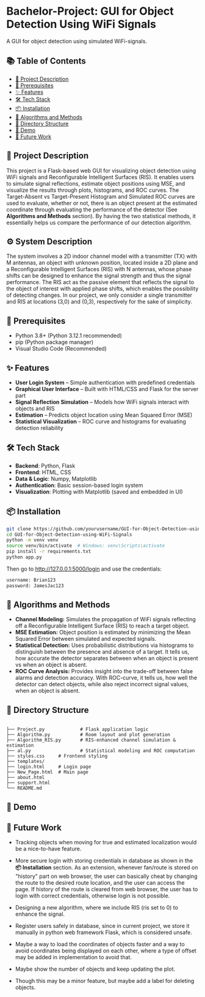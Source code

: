 # Bachelor-Project: GUI for Object Detection Using WiFi Signals

A GUI for object detection using simulated WiFi-signals. 

## 📚 Table of Contents

- [📘 Project Description](#-project-description)
- [🧰 Prerequisites](#-prerequisites)
- [✨ Features](#-features)
- [🛠️ Tech Stack](#-tech-stack)
- [📦 Installation](#-installation)
- [🔬 Algorithms and Methods](#-algorithms-and-methods)
- [🧱 Directory Structure](#-directory-structure)
- [🎥 Demo](#-demo)
- [📌 Future Work](#-future-work)


## 📘 Project Description

This project is a Flask-based web GUI for visualizing object detection using WiFi signals and Reconfigurable Intelligent Surfaces (RIS). 
It enables users to simulate signal reflections, estimate object positions using MSE, and visualize the results through plots, histograms, and ROC curves. The Target-Absent vs Target-Present Histogram and Simulated
ROC curves are used to evaluate, whether or not, there is an object present at the estimated coordinate
through evaluating the performance of the detector (See **Algorithms and Methods** section). By having the two statistical methods, it essentially helps us compare
the performance of our detection algorithm.

## ⚙️ System Description

The system involves a 2D indoor channel model with a transmitter (TX) with M antennas, an object
with unknown position, located inside a 2D plane and a Reconfigurable Intelligent Surfaces (RIS) with
N antennas, whose phase shifts can be designed to enhance the signal strength and thus the signal
performance. The RIS act as the passive element that reflects the signal to the object of interest with
applied phase shifts, which enables the possibility of detecting changes.
In our project, we only consider a single transmitter and RIS at locations (3,0) and (0,3), respectively
for the sake of simplicity.


## 🧰 Prerequisites

- Python 3.8+ (Python 3.12.1 recommended)
- pip (Python package manager)
- Visual Studio Code (Recommended)


## ✨ Features

- **User Login System** – Simple authentication with predefined credentials  
- **Graphical User Interface** – Built with HTML/CSS and Flask for the server part
- **Signal Reflection Simulation** – Models how WiFi signals interact with objects and RIS  
- **Estimation** – Predicts object location using Mean Squared Error (MSE)  
- **Statistical Visualization** – ROC curve and histograms for evaluating detection reliability


## 🛠️ Tech Stack

- **Backend**: Python, Flask  
- **Frontend**: HTML, CSS  
- **Data & Logic**: Numpy, Matplotlib  
- **Authentication**: Basic session-based login system  
- **Visualization**: Plotting with Matplotlib (saved and embedded in UI)


## 📦 Installation

```bash
git clone https://github.com/yourusername/GUI-for-Object-Detection-using-WiFi-Signals.git
cd GUI-for-Object-Detection-using-WiFi-Signals
python -m venv venv
source venv/bin/activate  # Windows: venv\Scripts\activate
pip install -r requirements.txt
python app.py
```

Then go to http://127.0.0.1:5000/login and use the credentials: 

```bash
username: Brian123
password: JamesJac123
```

## 🔬 Algorithms and Methods

- **Channel Modeling:** Simulates the propagation of WiFi signals reflecting off a Reconfigurable Intelligent Surface (RIS) to reach a target object.
- **MSE Estimation:** Object position is estimated by minimizing the Mean Squared Error between simulated and expected signals.
- **Statistical Detection:** Uses probabilistic distributions via histograms to distinguish between the presence and absence of a target. It tells us, how accurate the detector separates between when an object is present vs when an object is absent.
- **ROC Curve Analysis:** Provides insight into the trade-off between false alarms and detection accuracy. With ROC-curve, it tells us, how well the detector can detect objects, while also reject incorrect signal
values, when an object is absent.

## 🧱 Directory Structure 

```

├── Project.py             # Flask application logic
├── Algorithm.py           # Room layout and plot generation
├── Algorithm_RIS.py       # RIS-enhanced channel simulation & estimation
├── al.py                  # Statistical modeling and ROC computation
├── styles.css     # Frontend styling
├── templates/
├── login.html     # Login page
├── New_Page.html  # Main page
├── about.html     
├── support.html
└── README.md

```

## 🎥 Demo

## 📌 Future Work

- Tracking objects when moving for true and estimated localization would be a nice-to-have feature.
  
- More secure login with storing credentials in database as shown in the **📦 Installation** section. As an extension, whenever fan/route is stored on "history" part on web browser,
  the user can basically cheat by changing the route to the desired route location, and the user can access the page.
  If history of the route is cleared from web browser, the user has to login with correct credentials, otherwise login is not possible.

- Designing a new algorithm, where we include RIS (ris set to 0) to enhance the signal.
  
- Register users safely in database, since in current project, we store it manually in python web framework Flask, which is considered unsafe.
  
- Maybe a way to load the coordinates of objects faster and a way to avoid coordinates being displayed on each other, where a type of offset may be added in implementation to avoid that.
  
- Maybe show the number of objects and keep updating the plot.
  
- Though this may be a minor feature, but maybe add a label for deleting objects. 
